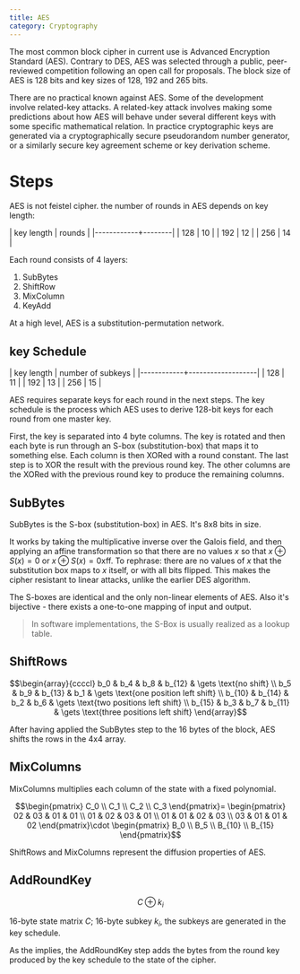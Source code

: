 ```yaml
---
title: AES
category: Cryptography
---
```


The most common block cipher in current use is Advanced Encryption Standard (AES). Contrary to DES, AES was selected through a public, peer-reviewed competition following an open call for proposals. The block size of AES is 128 bits and key sizes of 128, 192 and 265 bits.

There are no practical known against AES. Some of the development involve related-key attacks. A related-key attack involves making some predictions about how AES will behave under several different keys with some specific mathematical relation. In practice cryptographic keys are generated via a cryptographically secure pseudorandom number generator, or a similarly secure key agreement scheme or key derivation scheme.

Steps
===

AES is not feistel cipher. the number of rounds in AES depends on key length:

| key length | rounds |
|------------+--------|
|        128 |     10 |
|        192 |     12 |
|        256 |     14 |

Each round consists of 4 layers:

1. SubBytes
2. ShiftRow
3. MixColumn
4. KeyAdd

 At a high level, AES is a substitution-permutation network.

key Schedule
---

| key length | number of subkeys |
|------------+-------------------|
|        128 |                11 |
|        192 |                13 |
|        256 |                15 |

AES requires separate keys for each round in the next steps. The key schedule is the process which AES uses to derive 128-bit keys for each round from one master key.

First, the key is separated into 4 byte columns. The key is rotated and then each byte is run through an S-box (substitution-box) that maps it to something else. Each column is then XORed with a round constant. The last step is to XOR the result with the previous round key. The other columns are the XORed with the previous round key to produce the remaining columns.

SubBytes
---

SubBytes is the S-box (substitution-box) in AES. It's 8x8 bits in size.

It works by taking the multiplicative inverse over the Galois field, and then applying an affine transformation so that there are no values $x$ so that $x\oplus S(x)=0$ or $x\oplus S(x)=\text{0xff}$. To rephrase: there are no values of $x$ that the substitution box maps to $x$ itself, or with all bits flipped. This makes the cipher resistant to linear attacks, unlike the earlier DES algorithm.

The S-boxes are identical and the only non-linear elements of AES. Also it's bijective - there exists a one-to-one mapping of input and output.

> In software implementations, the S-Box is usually realized as a lookup table.

ShiftRows
---

$$\begin{array}{ccccl}
   b_0    & b_4    & b_8    & b_{12} & \gets \text{no shift} \\
   b_5    & b_9    & b_{13} & b_1    & \gets \text{one position left shift} \\
   b_{10} & b_{14} & b_2    & b_6    & \gets \text{two positions left shift} \\
   b_{15} & b_3    & b_7    & b_{11} & \gets \text{three positions left shift}
\end{array}$$

After having applied the SubBytes step to the 16 bytes of the block, AES shifts the rows in the 4x4 array.

MixColumns
---

MixColumns multiplies each column of the state with a fixed polynomial.

$$\begin{pmatrix}
   C_0 \\
   C_1 \\
   C_2 \\
   C_3
\end{pmatrix}=
\begin{pmatrix}
   02 & 03 & 01 & 01 \\
   01 & 02 & 03 & 01 \\
   01 & 01 & 02 & 03 \\
   03 & 01 & 01 & 02
\end{pmatrix}\cdot
\begin{pmatrix}
   B_0    \\
   B_5    \\
   B_{10} \\
   B_{15}
\end{pmatrix}$$

ShiftRows and MixColumns represent the diffusion properties of AES.

AddRoundKey
---

$$C\oplus k_i$$

16-byte state matrix $C$; 16-byte subkey $k_i$, the subkeys are generated in the key schedule.

As the implies, the AddRoundKey step adds the bytes from the round key produced by the key schedule to the state of the cipher.
